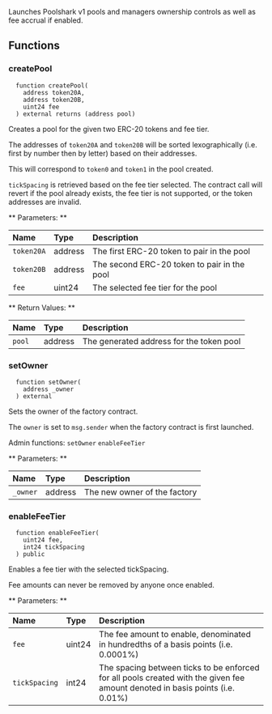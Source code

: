 Launches Poolshark v1 pools and managers ownership controls as well as fee accrual if enabled. 

## Functions

### createPool

```solidity
  function createPool(
    address token20A,
    address token20B,
    uint24 fee
  ) external returns (address pool)
```

Creates a pool for the given two ERC-20 tokens and fee tier.

The addresses of `token20A` and `token20B` will be sorted lexographically (i.e. first by number then by letter) based on their addresses.

This will correspond to `token0` and `token1` in the pool created. 

`tickSpacing` is retrieved based on the fee tier selected. The contract call will revert if the pool already exists, the fee tier is not supported, or the token addresses are invalid.

** Parameters: **

| Name     | Type    | Description                                     |
| :------- | :------ | :---------------------------------------------- |
| `token20A` | address | The first ERC-20 token to pair in the pool       |
| `token20B` | address | The second ERC-20 token to pair in the pool |
| `fee`    | uint24  | The selected fee tier for the pool                    |

** Return Values: **

| Name   | Type    | Description                           |
| :----- | :------ | :------------------------------------ |
| `pool` | address | The generated address for the token pool |

### setOwner

```solidity
  function setOwner(
    address _owner
  ) external
```

Sets the owner of the factory contract.

The `owner` is set to `msg.sender` when the factory contract is first launched.

Admin functions:
`setOwner`
`enableFeeTier`

** Parameters: **

| Name     | Type    | Description                  |
| :------- | :------ | :--------------------------- |
| `_owner` | address | The new owner of the factory |

### enableFeeTier

```solidity
  function enableFeeTier(
    uint24 fee,
    int24 tickSpacing
  ) public
```

Enables a fee tier with the selected tickSpacing.

Fee amounts can never be removed by anyone once enabled.

** Parameters: **

| Name          | Type   | Description                                                                              |
| :------------ | :----- | :--------------------------------------------------------------------------------------- |
| `fee`         | uint24 | The fee amount to enable, denominated in hundredths of a basis points (i.e. 0.0001%)                 |
| `tickSpacing` | int24  | The spacing between ticks to be enforced for all pools created with the given fee amount denoted in basis points (i.e. 0.01%) |

<br/><br/>
<br/><br/>